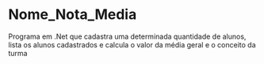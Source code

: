 # Nome_Nota_Media
Programa em .Net que cadastra uma determinada quantidade de alunos, lista os alunos cadastrados e calcula o valor da média geral e o conceito da turma
